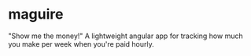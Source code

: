 # maguire
"Show me the money!" A lightweight angular app for tracking how much you make per week when you're paid hourly.
